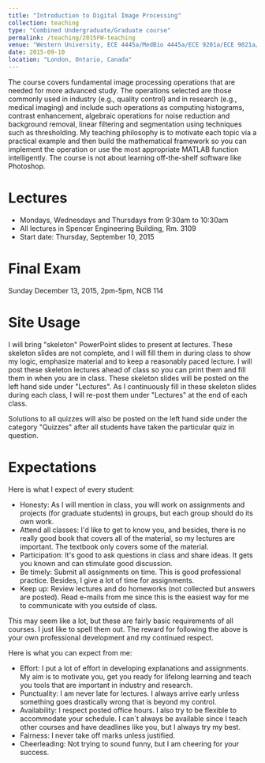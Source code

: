 ```yaml
---
title: "Introduction to Digital Image Processing"
collection: teaching
type: "Combined Undergraduate/Graduate course"
permalink: /teaching/2015FW-teaching
venue: "Western University, ECE 4445a/MedBio 4445a/ECE 9201a/ECE 9021a/BME 9509a"
date: 2015-09-10
location: "London, Ontario, Canada"
---
```


The course covers fundamental image processing operations that are needed for more advanced study. The operations selected are those commonly used in industry (e.g., quality control) and in research (e.g., medical imaging) and include such operations as computing histograms, contrast enhancement, algebraic operations for noise reduction and background removal, linear filtering and segmentation using techniques such as thresholding. My teaching philosophy is to motivate each topic via a practical example and then build the mathematical framework so you can implement the operation or use the most appropriate MATLAB function intelligently. The course is not about learning off-the-shelf software like Photoshop.

Lectures
======
* Mondays, Wednesdays and Thursdays from 9:30am to 10:30am
* All lectures in Spencer Engineering Building, Rm. 3109
* Start date: Thursday, September 10, 2015

Final Exam
======
Sunday December 13, 2015, 2pm-5pm, NCB 114

Site Usage
======
I will bring "skeleton" PowerPoint slides to present at lectures. These skeleton slides are not complete, and I will fill them in during class to show my logic, emphasize material and to keep a reasonably paced lecture. I will post these skeleton lectures ahead of class so you can print them and fill them in when you are in class. These skeleton slides will be posted on the left hand side under "Lectures". As I continuously fill in these skeleton slides during each class, I will re-post them under "Lectures" at the end of each class.

Solutions to all quizzes will also be posted on the left hand side under the category "Quizzes" after all students have taken the particular quiz in question.

Expectations
======
Here is what I expect of every student:
* Honesty: As I will mention in class, you will work on assignments and projects (for graduate students) in groups, but each group should do its own work.
* Attend all classes: I'd like to get to know you, and besides, there is no really good book that covers all of the material, so my lectures are important. The textbook only covers some of the material.
* Participation: It's good to ask questions in class and share ideas. It gets you known and can stimulate good discussion.
* Be timely: Submit all assignments on time. This is good professional practice. Besides, I give a lot of time for assignments.
* Keep up: Review lectures and do homeworks (not collected but answers are posted). Read e-mails from me since this is the easiest way for me to communicate with you outside of class.

This may seem like a lot, but these are fairly basic requirements of all courses. I just like to spell them out. The reward for following the above is your own professional development and my continued respect.

Here is what you can expect from me:
* Effort: I put a lot of effort in developing explanations and assignments. My aim is to motivate you, get you ready for lifelong learning and teach you tools that are important in industry and research.
* Punctuality: I am never late for lectures. I always arrive early unless something goes drastically wrong that is beyond my control.
* Availability: I respect posted office hours. I also try to be flexible to accommodate your schedule. I can`t always be available since I teach other courses and have deadlines like you, but I always try my best.
* Fairness: I never take off marks unless justified.
* Cheerleading: Not trying to sound funny, but I am cheering for your success.